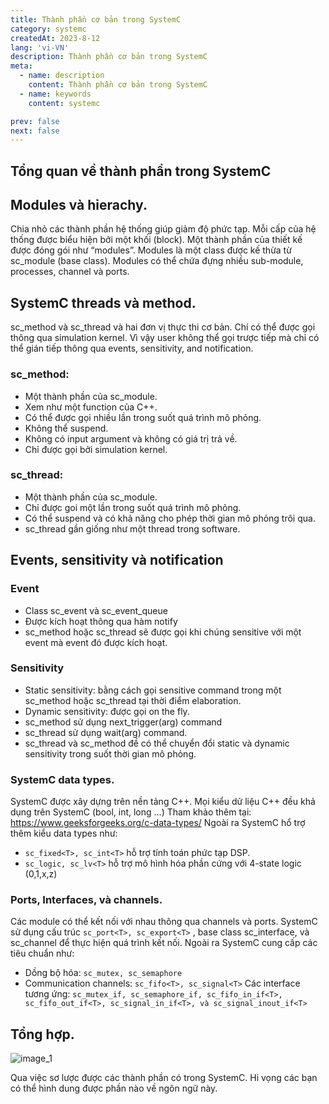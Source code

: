 ```yaml
---
title: Thành phần cơ bản trong SystemC
category: systemc
createdAt: 2023-8-12
lang: 'vi-VN'
description: Thành phần cơ bản trong SystemC
meta:
  - name: description
    content: Thành phần cơ bản trong SystemC
  - name: keywords
    content: systemc

prev: false
next: false
---
```


## Tổng quan về thành phần trong SystemC

## Modules và hỉerachy.
Chia nhỏ các thành phần hệ thống giúp giảm độ phức tạp. Mỗi cấp của hệ thống được biểu hiện bởi một khối (block). 
Một thành phần của thiết kế được đóng gói như “modules”. Modules là một class được kế thừa từ sc_module (base class).
	Modules có thể chứa đựng nhiều sub-module, processes, channel và ports.
## SystemC threads và method.
sc_method và sc_thread và hai đơn vị thực thi cơ bản. Chí có thể được gọi thông qua simulation kernel.
Vì vậy user không thể gọi trược tiếp mà chỉ có thể gián tiếp thông qua events, sensitivity, and notification.
### sc_method:
 * Một thành phần của sc_module.
 * Xem như một function của C++.
 * Có thể được gọi nhiều lần trong suốt quá trình mô phỏng. 
 * Không thể suspend.
 * Không có input argument và không có giá trị trả về. 
 * Chỉ được gọi bởi simulation kernel. 
### sc_thread:
 * Một thành phần của sc_module.
 * Chỉ được goi một lần trong suốt quá trình mô phỏng. 
 * Có thể suspend và có khả năng cho phép thời gian mô phỏng trôi qua. 
 * sc_thread gần giống như một thread trong software. 
## Events, sensitivity và notification
### Event
 * Class sc_event và sc_event_queue
 * Được kích hoạt thông qua hàm notify
 * sc_method hoặc sc_thread sẽ được gọi khi chúng sensitive với một event mà event đó được kích hoạt. 
### Sensitivity
 * Static sensitivity: bằng cách gọi sensitive command trong một sc_method hoặc sc_thread tại thời điểm elaboration.
 * Dynamic sensitivity: được gọi on the fly. 
 * sc_method sử dụng next_trigger(arg) command
 * sc_thread sử dụng wait(arg) command.
 * sc_thread và sc_method đề có thể chuyển đổi static và dynamic sensitivity trong suốt thời gian mô phỏng.
### SystemC data types.
SystemC được xây dựng trên nền tảng C++. Mọi kiểu dử liệu C++ đều khả dụng trên SystemC (bool, int, long …) 
Tham khảo thêm tại:  <https://www.geeksforgeeks.org/c-data-types/>
Ngoài ra SystemC hổ trợ thêm kiểu data types như:
 * `sc_fixed<T>, sc_int<T>` hỗ trợ tính toán phức tạp DSP.
 * `sc_logic, sc_lv<T>` hỗ trợ  mô hình hóa phần cứng với 4-state logic (0,1,x,z)
### Ports, Interfaces, và channels.
Các module có thể kết nối với nhau thông qua channels và ports.
SystemC sử dụng cấu trúc `sc_port<T>, sc_export<T>` , base class sc_interface, và sc_channel để thực hiện quá trình kết nối.
Ngoài ra SystemC cung cấp các tiêu chuẩn như:
 * Dồng bộ hóa: `sc_mutex, sc_semaphore`
 * Communication channels: `sc_fifo<T>, sc_signal<T>`
Các interface tương ứng: `sc_mutex_if, sc_semaphore_if, sc_fifo_in_if<T>, sc_fifo_out_if<T>, sc_signal_in_if<T>, và sc_signal_inout_if<T>`
## Tổng hợp.

![image_1](/img/systemc/2_components_images/image_1.png)

Qua việc sơ lược được các thành phần có trong SystemC. Hi vọng các bạn có thể hình dung được phần nào về ngôn ngữ này.